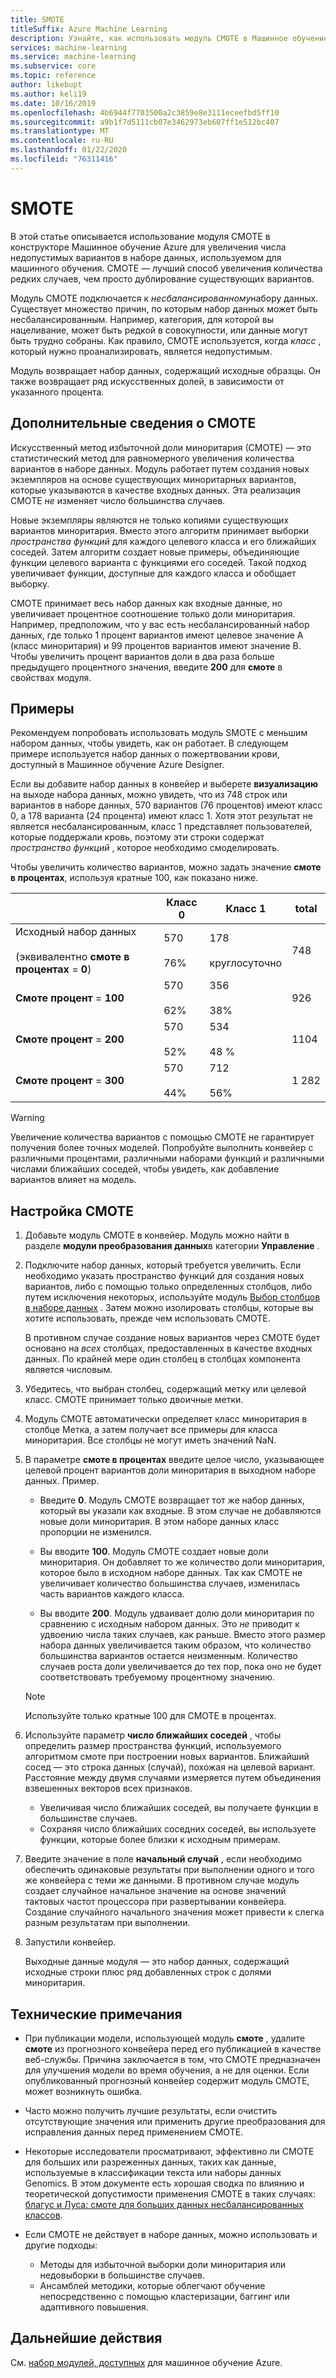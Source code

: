 ```yaml
---
title: SMOTE
titleSuffix: Azure Machine Learning
description: Узнайте, как использовать модуль СМОТЕ в Машинное обучение Azure для увеличения числа недорогих примеров в наборе данных с помощью избыточной выборки.
services: machine-learning
ms.service: machine-learning
ms.subservice: core
ms.topic: reference
author: likebupt
ms.author: keli19
ms.date: 10/16/2019
ms.openlocfilehash: 4b6944f7703500a2c3859e8e3111eceefbd5ff10
ms.sourcegitcommit: a9b1f7d5111cb07e3462973eb607ff1e512bc407
ms.translationtype: MT
ms.contentlocale: ru-RU
ms.lasthandoff: 01/22/2020
ms.locfileid: "76311416"
---
```

# <a name="smote"></a>SMOTE

В этой статье описывается использование модуля СМОТЕ в конструкторе Машинное обучение Azure для увеличения числа недопустимых вариантов в наборе данных, используемом для машинного обучения. СМОТЕ — лучший способ увеличения количества редких случаев, чем просто дублирование существующих вариантов.  

Модуль СМОТЕ подключается к *несбалансированному*набору данных. Существует множество причин, по которым набор данных может быть несбалансированным. Например, категория, для которой вы нацеливание, может быть редкой в совокупности, или данные могут быть трудно собраны. Как правило, СМОТЕ используется, когда *класс* , который нужно проанализировать, является недопустимым. 
  
Модуль возвращает набор данных, содержащий исходные образцы. Он также возвращает ряд искусственных долей, в зависимости от указанного процента.  
  
## <a name="more-about-smote"></a>Дополнительные сведения о СМОТЕ

Искусственный метод избыточной доли миноритария (СМОТЕ) — это статистический метод для равномерного увеличения количества вариантов в наборе данных. Модуль работает путем создания новых экземпляров на основе существующих миноритарных вариантов, которые указываются в качестве входных данных. Эта реализация СМОТЕ *не* изменяет число большинства случаев.

Новые экземпляры являются не только копиями существующих вариантов миноритария. Вместо этого алгоритм принимает выборки *пространства функций* для каждого целевого класса и его ближайших соседей. Затем алгоритм создает новые примеры, объединяющие функции целевого варианта с функциями его соседей. Такой подход увеличивает функции, доступные для каждого класса и обобщает выборку.
  
СМОТЕ принимает весь набор данных как входные данные, но увеличивает процентное соотношение только доли миноритария. Например, предположим, что у вас есть несбалансированный набор данных, где только 1 процент вариантов имеют целевое значение A (класс миноритария) и 99 процентов вариантов имеют значение B. Чтобы увеличить процент вариантов доли в два раза больше предыдущего процентного значения, введите **200** для **смоте** в свойствах модуля.  
  
## <a name="examples"></a>Примеры  

Рекомендуем попробовать использовать модуль SMOTE с меньшим набором данных, чтобы увидеть, как он работает. В следующем примере используется набор данных о пожертвовании крови, доступный в Машинное обучение Azure Designer.
  
Если вы добавите набор данных в конвейер и выберете **визуализацию** на выходе набора данных, можно увидеть, что из 748 строк или вариантов в наборе данных, 570 вариантов (76 процентов) имеют класс 0, а 178 варианта (24 процента) имеют класс 1. Хотя этот результат не является несбалансированным, класс 1 представляет пользователей, которые поддержали кровь, поэтому эти строки содержат *пространство функций* , которое необходимо смоделировать.
 
Чтобы увеличить количество вариантов, можно задать значение **смоте в процентах**, используя кратные 100, как показано ниже.

||Класс 0|Класс 1|total|  
|-|-------------|-------------|-----------|  
|Исходный набор данных<br /><br /> (эквивалентно **смоте в процентах** = **0**)|570<br /><br /> 76%|178<br /><br /> круглосуточно|748|  
|**Смоте процент** = **100**|570<br /><br /> 62%|356<br /><br /> 38%|926|  
|**Смоте процент** = **200**|570<br /><br /> 52%|534<br /><br /> 48 %|1104|  
|**Смоте процент** = **300**|570<br /><br /> 44%|712<br /><br /> 56%|1 282|  
  
> [!WARNING]
> Увеличение количества вариантов с помощью СМОТЕ не гарантирует получения более точных моделей. Попробуйте выполнить конвейер с различными процентами, различными наборами функций и различными числами ближайших соседей, чтобы увидеть, как добавление вариантов влияет на модель.  
  
## <a name="how-to-configure-smote"></a>Настройка СМОТЕ
  
1.  Добавьте модуль СМОТЕ в конвейер. Модуль можно найти в разделе **модули преобразования данных**в категории **Управление** .

2. Подключите набор данных, который требуется увеличить. Если необходимо указать пространство функций для создания новых вариантов, либо с помощью только определенных столбцов, либо путем исключения некоторых, используйте модуль [Выбор столбцов в наборе данных](select-columns-in-dataset.md) . Затем можно изолировать столбцы, которые вы хотите использовать, прежде чем использовать СМОТЕ.
  
    В противном случае создание новых вариантов через СМОТЕ будет основано на *всех* столбцах, предоставленных в качестве входных данных. По крайней мере один столбец в столбцах компонента является числовым.
  
3.  Убедитесь, что выбран столбец, содержащий метку или целевой класс. СМОТЕ принимает только двоичные метки.
  
4.  Модуль СМОТЕ автоматически определяет класс миноритария в столбце Метка, а затем получает все примеры для класса миноритария. Все столбцы не могут иметь значений NaN.
  
5.  В параметре **смоте в процентах** введите целое число, указывающее целевой процент вариантов доли миноритария в выходном наборе данных. Пример.  
  
    - Введите **0**. Модуль СМОТЕ возвращает тот же набор данных, который вы указали как входные. В этом случае не добавляются новые доли миноритария. В этом наборе данных класс пропорции не изменился.  
  
    - Вы вводите **100**. Модуль СМОТЕ создает новые доли миноритария. Он добавляет то же количество доли миноритария, которое было в исходном наборе данных. Так как СМОТЕ не увеличивает количество большинства случаев, изменилась часть вариантов каждого класса.  
  
    - Вы вводите **200**. Модуль удваивает долю доли миноритария по сравнению с исходным набором данных. Это *не* приводит к удвоению числа таких случаев, как раньше. Вместо этого размер набора данных увеличивается таким образом, что количество большинства вариантов остается неизменным. Количество случаев роста доли увеличивается до тех пор, пока оно не будет соответствовать требуемому процентному значению.  
  
    > [!NOTE]
    > Используйте только кратные 100 для СМОТЕ в процентах.

6.  Используйте параметр **число ближайших соседей** , чтобы определить размер пространства функций, используемого алгоритмом смоте при построении новых вариантов. Ближайший сосед — это строка данных (случай), похожая на целевой вариант. Расстояние между двумя случаями измеряется путем объединения взвешенных векторов всех признаков.  
  
    + Увеличивая число ближайших соседей, вы получаете функции в большинстве случаев.
    + Сохраняя число ближайших соседних соседей, вы используете функции, которые более близки к исходным примерам.  
  
7. Введите значение в поле **начальный случай** , если необходимо обеспечить одинаковые результаты при выполнении одного и того же конвейера с теми же данными. В противном случае модуль создает случайное начальное значение на основе значений тактовых частот процессора при развертывании конвейера. Создание случайного начального значения может привести к слегка разным результатам при выполнении.

8. Запустили конвейер.  
  
   Выходные данные модуля — это набор данных, содержащий исходные строки плюс ряд добавленных строк с долями миноритария.  

## <a name="technical-notes"></a>Технические примечания

+ При публикации модели, использующей модуль **смоте** , удалите **смоте** из прогнозного конвейера перед его публикацией в качестве веб-службы. Причина заключается в том, что СМОТЕ предназначен для улучшения модели во время обучения, а не для оценки. Если опубликованный прогнозный конвейер содержит модуль СМОТЕ, может возникнуть ошибка.

+ Часто можно получить лучшие результаты, если очистить отсутствующие значения или применить другие преобразования для исправления данных перед применением СМОТЕ. 

+ Некоторые исследователи просматривают, эффективно ли СМОТЕ для больших или разреженных данных, таких как данные, используемые в классификации текста или наборы данных Genomics. В этом документе есть хорошая сводка по влиянию и теоретической допустимости применения СМОТЕ в таких случаях: [благус и Луса: смоте для больших данных несбалансированных классов](https://bmcbioinformatics.biomedcentral.com/articles/10.1186/1471-2105-14-106).

+ Если СМОТЕ не действует в наборе данных, можно использовать и другие подходы:
  + Методы для избыточной выборки доли миноритария или недовыборки в большинстве случаев.
  + Ансамблей методики, которые облегчают обучение непосредственно с помощью кластеризации, баггинг или адаптивного повышения.


## <a name="next-steps"></a>Дальнейшие действия

См. [набор модулей, доступных](module-reference.md) для машинное обучение Azure. 

